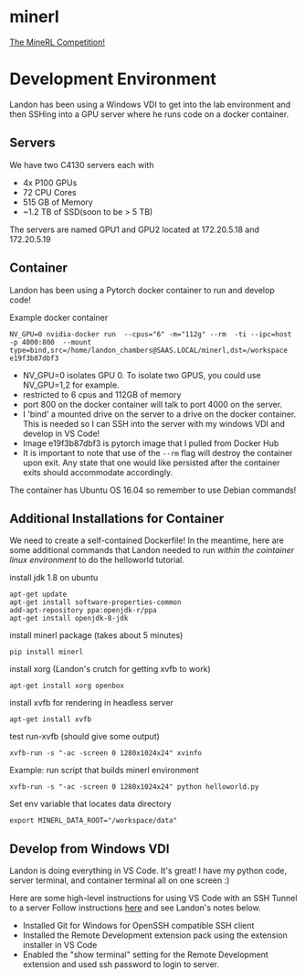 # minerl
[The MineRL Competition!](http://minerl.io/competition/)

# Development Environment
Landon has been using a Windows VDI to get into the lab environment and then SSHing into a GPU server where he runs code on a docker container.
 
## Servers 
We have two C4130 servers each with
 - 4x P100 GPUs
 - 72 CPU Cores
 - 515 GB of Memory
 - ~1.2 TB of SSD(soon to be > 5 TB)
 
The servers are named GPU1 and GPU2 located at 172.20.5.18 and 172.20.5.19


## Container
Landon has been using a Pytorch docker container to run and develop code!

Example docker container

`NV_GPU=0 nvidia-docker run  --cpus="6" -m="112g" --rm  -ti --ipc=host -p 4000:800 
--mount type=bind,src=/home/landon_chambers@SAAS.LOCAL/minerl,dst=/workspace 
e19f3b87dbf3`

- NV_GPU=0 isolates GPU 0. To isolate two GPUS, you could use NV_GPU=1,2 for example.
- restricted to 6 cpus and 112GB of memory
- port 800 on the docker container will talk to port 4000 on the server.
- I 'bind' a mounted drive on the server to a drive on the docker container. This is needed so I can SSH into the server with my windows VDI and develop in VS Code!
- Image e19f3b87dbf3 is pytorch image that I pulled from Docker Hub
- It is important to note that use of the `--rm` flag will destroy the container upon exit. Any state that one would like persisted after the container exits should accommodate accordingly. 

The container has Ubuntu OS 16.04 so remember to use Debian commands!

## Additional Installations for Container
We need to create a self-contained Dockerfile!
In the meantime, here are some additional commands that Landon needed to run *within the cointainer linux environment* to do the helloworld tutorial.


install jdk 1.8 on ubuntu

```
apt-get update
apt-get install software-properties-common
add-apt-repository ppa:openjdk-r/ppa
apt-get install openjdk-8-jdk
```

install minerl package (takes about 5 minutes)

`pip install minerl`

install xorg (Landon's crutch for getting xvfb to work)

`apt-get install xorg openbox`

install xvfb for rendering in headless server

`apt-get install xvfb`

test run-xvfb (should give some output)

`xvfb-run -s "-ac -screen 0 1280x1024x24" xvinfo`

Example: run script that builds minerl environment

`xvfb-run -s "-ac -screen 0 1280x1024x24" python helloworld.py`

Set env variable that locates data directory

`export MINERL_DATA_ROOT="/workspace/data"`

## Develop from Windows VDI
Landon is doing everything in VS Code. It's great! I have my python code, server terminal, and container terminal all on one screen :)

Here are some high-level instructions for using VS Code with an SSH Tunnel to a server
Follow instructions [here](https://code.visualstudio.com/docs/remote/ssh) and see Landon's notes below.
- Installed Git for Windows for OpenSSH compatible SSH client
- Installed the Remote Development extension pack using the extension installer in VS Code
- Enabled the "show terminal" setting for the Remote Development extension and used ssh password to login to server. 
